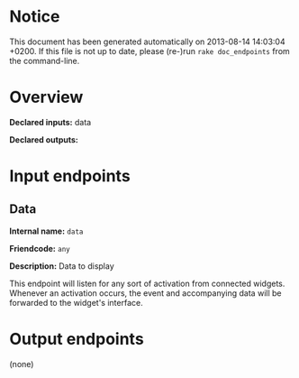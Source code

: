 # Notice

This document has been generated automatically on 2013-08-14 14:03:04 +0200. If this file is not up to date, please (re-)run `rake doc_endpoints` from the command-line.

# Overview

**Declared inputs:** data

**Declared outputs:** 

# Input endpoints

## Data

**Internal name:** `data`

**Friendcode:** `any`

**Description:** Data to display

This endpoint will listen for any sort of activation from connected widgets. Whenever an activation occurs, the event and accompanying data will be forwarded to the widget's interface.

# Output endpoints

(none)

